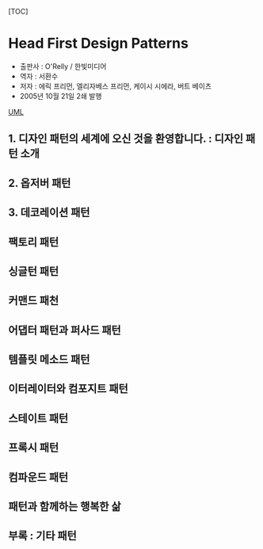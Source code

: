 [TOC]

# Head First Design Patterns
- 출판사 : O'Relly / 한빛미디어
- 역자 : 서환수
- 저자 : 에릭 프리먼, 엘리자베스 프리먼, 케이시 시에라, 버트 베이츠
- 2005년 10월 21일 2쇄 발행

[UML](https://ko.wikipedia.org/wiki/%ED%86%B5%ED%95%A9_%EB%AA%A8%EB%8D%B8%EB%A7%81_%EC%96%B8%EC%96%B4)

## 1. 디자인 패턴의 세계에 오신 것을 환영합니다. : 디자인 패턴 소개


## 2. 옵저버 패턴
## 3. 데코레이션 패턴
## 팩토리 패턴
## 싱글턴 패턴
## 커맨드 패천
## 어댑터 패턴과 퍼사드 패턴
## 템플릿 메소드 패턴
## 이터레이터와 컴포지트 패턴
## 스테이트 패턴
## 프록시 패턴
## 컴파운드 패턴
## 패턴과 함께하는 행복한 삶
## 부록 : 기타 패턴
